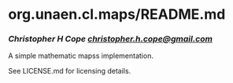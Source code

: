 # org.unaen.cl.maps/README.md
### _Christopher H Cope <christopher.h.cope@gmail.com>_

A simple mathematic mapss implementation.

See LICENSE.md for licensing details.
